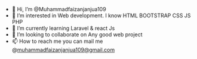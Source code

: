 - 👋 Hi, I’m @Muhammadfaizanjanjua109
- 👀 I’m interested in  Web development. I know HTML BOOTSTRAP CSS JS PHP 
- 🌱 I’m currently learning Laravel & react Js 
- 💞️ I’m looking to collaborate on Any good web project
- 📫 How to reach me you can mail me @muhammadfaizanjanjua109@gmail.com

<!---
Muhammadfaizanjanjua109/Muhammadfaizanjanjua109 is a ✨ special ✨ repository because its `README.md` (this file) appears on your GitHub profile.
You can click the Preview link to take a look at your changes.
--->
